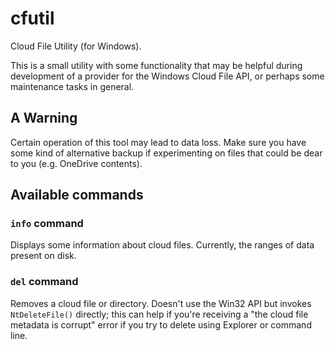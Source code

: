 # cfutil
Cloud File Utility (for Windows).

This is a small utility with some functionality that may be helpful during
development of a provider for the Windows Cloud File API, or perhaps some
maintenance tasks in general.

## A Warning
Certain operation of this tool may lead to data loss. Make sure you have
some kind of alternative backup if experimenting on files that could be
dear to you (e.g. OneDrive contents).

## Available commands

### `info` command

Displays some information about cloud files. Currently, the ranges of data
present on disk.

### `del` command
Removes a cloud file or directory. Doesn't use the Win32 API but invokes
`NtDeleteFile()` directly; this can help if you're receiving a "the cloud
file metadata is corrupt" error if you try to delete using Explorer or
command line.
